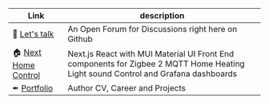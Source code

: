 | Link | description |
| --- |  - |
| 👋 [Let's talk](https://github.com/orgs/MicroWebStacks/discussions) | An Open Forum for Discussions right here on Github |
| 🏠 [Next Home Control](https://github.com/MicroWebStacks/NextHomeControl) | Next.js React with MUI Material UI Front End components for Zigbee 2 MQTT Home Heating Light sound Control and Grafana dashboards |
| ✒ [Portfolio](https://wassfila.github.io/) | Author CV, Career and Projects |

